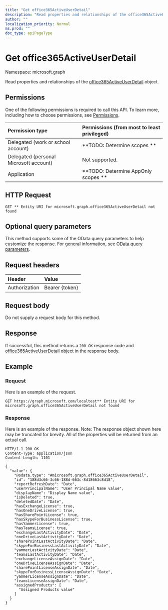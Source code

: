 ```yaml
---
title: "Get office365ActiveUserDetail"
description: "Read properties and relationships of the office365ActiveUserDetail object."
author: ""
localization_priority: Normal
ms.prod: ""
doc_type: apiPageType
---
```


# Get office365ActiveUserDetail

Namespace: microsoft.graph

Read properties and relationships of the [office365ActiveUserDetail](../resources/office365activeuserdetail.md) object.

## Permissions
One of the following permissions is required to call this API. To learn more, including how to choose permissions, see [Permissions](/concepts/permissions-reference.md).

|Permission type|Permissions (from most to least privileged)|
|:---|:---|
|Delegated (work or school account)|**TODO: Determine scopes **|
|Delegated (personal Microsoft account)|Not supported.|
|Application|**TODO: Determine AppOnly scopes **|

## HTTP Request
<!-- {
  "blockType": "ignored"
}
-->
``` http
GET ** Entity URI for microsoft.graph.office365ActiveUserDetail not found
```

## Optional query parameters
This method supports some of the OData query parameters to help customize the response. For general information, see [OData query parameters](/graph/query-parameters).

## Request headers
|Header|Value|
|:---|:---|
|Authorization|Bearer {token}|

## Request body
Do not supply a request body for this method.

## Response
If successful, this method returns a `200 OK` response code and [office365ActiveUserDetail](../resources/office365activeuserdetail.md) object in the response body.

## Example

### Request
Here is an example of the request.
<!-- {
  "blockType": "request",
  "name": "get_office365activeuserdetail"
}
-->
``` http
GET https://graph.microsoft.com/localtest** Entity URI for microsoft.graph.office365ActiveUserDetail not found
```

### Response
Here is an example of the response. Note: The response object shown here may be truncated for brevity. All of the properties will be returned from an actual call.
<!-- {
  "blockType": "response",
  "truncated": true,
  "@odata.type": "microsoft.graph.office365ActiveUserDetail"
}
-->
``` http
HTTP/1.1 200 OK
Content-Type: application/json
Content-Length: 1101

{
  "value": {
    "@odata.type": "#microsoft.graph.office365ActiveUserDetail",
    "id": "188d3c66-3c66-188d-663c-8d18663c8d18",
    "reportRefreshDate": "Date",
    "userPrincipalName": "User Principal Name value",
    "displayName": "Display Name value",
    "isDeleted": true,
    "deletedDate": "Date",
    "hasExchangeLicense": true,
    "hasOneDriveLicense": true,
    "hasSharePointLicense": true,
    "hasSkypeForBusinessLicense": true,
    "hasYammerLicense": true,
    "hasTeamsLicense": true,
    "exchangeLastActivityDate": "Date",
    "oneDriveLastActivityDate": "Date",
    "sharePointLastActivityDate": "Date",
    "skypeForBusinessLastActivityDate": "Date",
    "yammerLastActivityDate": "Date",
    "teamsLastActivityDate": "Date",
    "exchangeLicenseAssignDate": "Date",
    "oneDriveLicenseAssignDate": "Date",
    "sharePointLicenseAssignDate": "Date",
    "skypeForBusinessLicenseAssignDate": "Date",
    "yammerLicenseAssignDate": "Date",
    "teamsLicenseAssignDate": "Date",
    "assignedProducts": [
      "Assigned Products value"
    ]
  }
}
```

